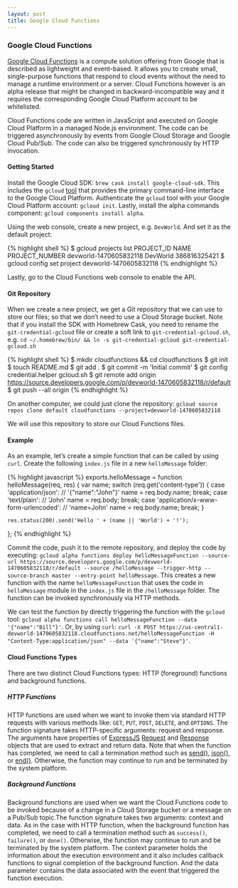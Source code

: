 ```yaml
---
layout: post
title: Google Cloud Functions
---
```


### Google Cloud Functions

[Google Cloud Functions](https://cloud.google.com/functions) is a compute solution offering from Google that is described as lightweight and event-based. It allows you to create small, single-purpose functions that respond to cloud events without the need to manage a runtime environment or a server. Cloud Functions however is an alpha release that might be changed in backward-incompatible way and it requires the corresponding Google Cloud Platform account to be whitelisted.

Cloud Functions code are written in JavaScript and executed on Google Cloud Platform in a managed Node.js environment. The code can be triggered asynchronously by events from Google Cloud Storage and Google Cloud Pub/Sub. The code can also be triggered synchronously by HTTP invocation.

#### Getting Started

Install the Google Cloud SDK: `brew cask install google-cloud-sdk`. This includes the `gcloud` [tool](https://cloud.google.com/sdk/gcloud/) that provides the primary command-line interface to the Google Cloud Platform. Authenticate the `gcloud` tool with your Google Cloud Platform account: `gcloud init`.  Lastly, install the alpha commands component: `gcloud components install alpha`.

Using the web console, create a new project, e.g. `DevWorld`. And set it as the default project:

{% highlight shell %}
$ gcloud projects list
PROJECT_ID              NAME      PROJECT_NUMBER
devworld-1470605832118  DevWorld  386816325421
$ gcloud config set project devworld-1470605832118
{% endhighlight %}

Lastly, go to the Cloud Functions web console to enable the API.

#### Git Repository

When we create a new project, we get a Git repository that we can use to store our files; so that we don’t need to use a Cloud Storage bucket. Note that if you install the SDK with Homebrew Cask, you need to rename the `git-credential-gcloud` file or create a soft link to `git-credential-gcloud.sh`, e.g. `cd ~/.homebrew/bin/ && ln -s git-credential-gcloud git-credential-gcloud.sh`

{% highlight shell %}
$ mkdir cloudfunctions && cd cloudfunctions
$ git init
$ touch README.md
$ git add .
$ git commit -m 'Initial commit'
$ git config credential.helper gcloud.sh
$ git remote add origin https://source.developers.google.com/p/devworld-1470605832118/r/default
$ git push --all origin
{% endhighlight %}

On another computer, we could just clone the repository: `gcloud source repos clone default cloudfunctions --project=devworld-1470605832118`

We will use this repository to store our Cloud Functions files.

#### Example

As an example, let’s create a simple function that can be called by using `curl`. Create the following `index.js` file in a new `helloMessage` folder:

{% highlight javascript %}
exports.helloMessage = function helloMessage(req, res) {
    var name;
    switch (req.get('content-type')) {
        case 'application/json': // '{"name":"John"}'
            name = req.body.name;
            break;
        case 'text/plain': // 'John'
            name = req.body;
            break;
        case 'application/x-www-form-urlencoded': // 'name=John'
            name = req.body.name;
            break;
    }

    res.status(200).send('Hello ' + (name || 'World') + '!');
};
{% endhighlight %}

Commit the code, push it to the remote repository, and deploy the code by executing: `gcloud alpha functions deploy helloMessageFunction --source-url https://source.developers.google.com/p/devworld-1470605832118/r/default --source /helloMessage --trigger-http --source-branch master --entry-point helloMessage`. This creates a new function with the name `helloMessageFunction` that uses the code in `helloMessage` module in the `index.js` file in the `/helloMessage` folder. The function can be invoked synchronously via HTTP methods.

We can test the function by directly triggering the function with the `gcloud` tool: `gcloud alpha functions call helloMessageFunction --data '{"name":"Bill"}'`. Or, by using `curl`: `curl -X POST https://us-central1-devworld-1470605832118.cloudfunctions.net/helloMessageFunction -H "Content-Type:application/json" --data '{"name":"Steve"}'`.

#### Cloud Functions Types

There are two distinct Cloud Functions types: HTTP (foreground) functions and background functions.

##### HTTP Functions

HTTP functions are used when we want to invoke them via standard HTTP requests with various methods like: `GET`, `PUT`, `POST`, `DELETE`, and `OPTIONS`. The function signature takes HTTP-specific arguments: request and response. The arguments have properties of [ExpressJS](https://expressjs.com) [Request](http://expressjs.com/en/4x/api.html#req) and [Response](http://expressjs.com/en/4x/api.html#res) objects that are used to extract and return data. Note that when the function has completed, we need to call a termination method such as [send()](http://expressjs.com/en/api.html#res.send), [json()](http://expressjs.com/en/api.html#res.json), or [end()](http://expressjs.com/en/api.html#res.end). Otherwise, the function may continue to run and be terminated by the system platform.

##### Background Functions

Background functions are used when we want the Cloud Functions code to be invoked because of a change in a Cloud Storage bucket or a message on a Pub/Sub topic.The function signature takes two arguments: context and data. As in the case with HTTP function, when the background function has completed, we need to call a termination method such as `success()`, `failure()`, or `done()`. Otherwise, the function may continue to run and be terminated by the system platform. The context parameter holds the information about the execution environment and it also includes callback functions to signal completion of the background function. And the data parameter contains the data associated with the event that triggered the function execution.
